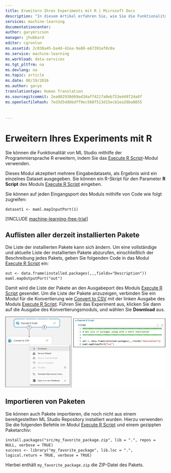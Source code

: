 ```yaml
---
title: Erweitern Ihres Experiments mit R | Microsoft Docs
description: "In diesem Artikel erfahren Sie, wie Sie die Funktionalität von Azure Machine Learning Studio über die R-Sprache mithilfe des Moduls &quot;Execute R Script&quot; erweitern."
services: machine-learning
documentationcenter: 
author: garyericson
manager: jhubbard
editor: cgronlun
ms.assetid: 2c038a45-ba4d-42ea-9a88-e67391ef8c0a
ms.service: machine-learning
ms.workload: data-services
ms.tgt_pltfrm: na
ms.devlang: na
ms.topic: article
ms.date: 08/19/2016
ms.author: garye
translationtype: Human Translation
ms.sourcegitcommit: 2ea002938d69ad34aff421fa0eb753e449724a8f
ms.openlocfilehash: 7ed3d5ddbbdff9ec568f513d15ecb1ea28ba8855


---
```

# <a name="extend-your-experiment-with-r"></a>Erweitern Ihres Experiments mit R
Sie können die Funktionalität von ML Studio mithilfe der Programmiersprache R erweitern, indem Sie das [Execute R Script][execute-r-script]-Modul verwenden.

Dieses Modul akzeptiert mehrere Eingabedatasets, als Ergebnis wird ein einzelnes Dataset ausgegeben. Sie können ein R-Skript für den Parameter **R Script** des Moduls [Execute R Script][execute-r-script] eingeben.

Sie können auf jeden Eingangsport des Moduls mithilfe von Code wie folgt zugreifen:

    dataset1 <- maml.mapInputPort(1)

[!INCLUDE [machine-learning-free-trial](../../includes/machine-learning-free-trial.md)]

## <a name="listing-all-currently-installed-packages"></a>Auflisten aller derzeit installierten Pakete
Die Liste der installierten Pakete kann sich ändern. Um eine vollständige und aktuelle Liste der installierten Pakete abzurufen, einschließlich der Beschreibung jedes Pakets, geben Sie folgenden Code in das Modul [Execute R Script][execute-r-script] ein:

    out <- data.frame(installed.packages(,,,fields="Description"))
    maml.mapOutputPort("out")

Damit wird die Liste der Pakete an den Ausgabeport des Moduls [Execute R Script][execute-r-script] gesendet.
Um die Liste der Pakete anzuzeigen, verbinden Sie ein Modul für die Konvertierung wie [Convert to CSV][convert-to-csv] mit der linken Ausgabe des Moduls [Execute R Script][execute-r-script]. Führen Sie das Experiment aus, klicken Sie dann auf die Ausgabe des Konvertierungsmoduls, und wählen Sie **Download** aus. 

![](./media/machine-learning-extend-your-experiment-with-r/download-package-list.png)

<!--
For convenience, here is the [current full list with version numbers in Excel format](http://az754797.vo.msecnd.net/docs/RPackages.xlsx).
-->

## <a name="importing-packages"></a>Importieren von Paketen
Sie können auch Pakete importieren, die noch nicht aus einem bereitgestellten ML Studio Repository installiert wurden. Hierzu verwenden Sie die folgenden Befehle im Modul [Execute R Script][execute-r-script] und einem gezippten Paketarchiv:

    install.packages("src/my_favorite_package.zip", lib = ".", repos = NULL, verbose = TRUE)
    success <- library("my_favorite_package", lib.loc = ".", logical.return = TRUE, verbose = TRUE)

Hierbei enthält `my_favorite_package.zip` die ZIP-Datei des Pakets.

<!--

##List of installed packages

For your convenience, the list of packages included in the current release is provided in the following table.

To get the complete list of packages that are currently available, see the section titled **Listing all currently-installed packages** above. Current R documentation is available [here](http://cran.r-project.org/manuals.html).

- [R modules beginning with A through E]
- [R modules beginning with F through L]
- [R modules beginning with M through R]
- [R modules beginning with S through Z]

[R modules beginning with A through E]: #r-modules-beginning-with-a-through-e
[R modules beginning with F through L]: #r-modules-beginning-with-f-through-l
[R modules beginning with M through R]: #r-modules-beginning-with-m-through-r
[R modules beginning with S through Z]: #r-modules-beginning-with-s-through-z


###R modules beginning with A through E

| Package name | Package description |
| ------------ | ------------------- |
| abc | Tools for Approximate Bayesian Computation (ABC) |
| abind | Combine multi-dimensional arrays |
| actuar | Actuarial functions |
| ade4 | Analysis of Ecological Data : Exploratory and Euclidean methods in Environmental sciences |
| AdMit | Adaptive Mixture of Student-t distributions |
| aod | Analysis of Overdispersed Data |
| ape | Analyses of Phylogenetics and Evolution |
| approximator | Bayesian prediction of complex computer codes |
| arm | Data Analysis Using Regression and Multilevel/Hierarchical Models |
| arules | Mining Association Rules and Frequent Itemsets |
| arulesViz | Visualizing Association Rules and Frequent Itemsets |
| ash | David Scott's ASH routines |
| assertthat | Easy pre and post assertions |
| AtelieR | A GTK GUI for teaching basic concepts in statistical inference, and doing elementary bayesian tests |
| BaBooN | Bayesian Bootstrap Predictive Mean Matching - Multiple and single imputation for discrete data |
| BACCO | Bayesian Analysis of Computer Code Output (BACCO) |
| BaM | Functions and datasets for books by Jeff Gill |
| bark | Bayesian Additive Regresssion Kernels |
| BAS | Bayesian Model Averaging using Bayesian Adaptive Sampling |
| base | The R Base Package |
| BayesDA | Functions and Datasets for the book Bayesian Data Analysis |
| bayesGARCH | Bayesian Estimation of the GARCH(1,1) Model with Student-t Innovations |
| bayesm | Bayesian Inference for Marketing/Micro-econometrics |
| bayesmix | Bayesian Mixture Models with JAGS |
| bayesQR | Bayesian quantile regression |
| bayesSurv | Bayesian Survival Regression with Flexible Error and Random Effects Distributions |
| Bayesthresh | Bayesian thresholds mixed-effects models for categorical data |
| BayesTree | Bayesian Methods for Tree Based Models |
| BayesValidate | BayesValidate Package |
| BayesX | R Utilities Accompanying the Software Package BayesX |
| BayHaz | R Functions for Bayesian Hazard Rate Estimation |
| bbemkr | Bayesian bandwidth estimation for multivariate kernel regression with Gaussian error |
| BCBCSF | Bias-corrected Bayesian Classification with Selected Features |
| BCE | Bayesian composition estimator: estimating sample (taxonomic) composition from biomarker data |
| bclust | Bayesian clustering using spike-and-slab hierarchical model, suitable for clustering high-dimensional data |
| bcp | A Package for Performing a Bayesian Analysis of Change Point Problems |
| BenfordTests | Statistical Tests for Evaluating Conformity to Benford's Law |
| bfp | Bayesian Fractional Polynomials |
| BH | Boost C++ header files |
| bisoreg | Bayesian Isotonic Regression with Bernstein Polynomials |
| bit | A class for vectors of 1-bit booleans |
| bitops | Bitwise Operations |
| BLR | Bayesian Linear Regression |
| BMA | Bayesian Model Averaging |
| Bmix | Bayesian Sampling for Stick-breaking Mixtures |
| BMS | Bayesian Model Averaging Library |
| bnlearn | Bayesian network structure learning, parameter learning and inference |
| boa | Bayesian Output Analysis Program (BOA) for MCMC |
| Bolstad | Bolstad functions |
| boot | Bootstrap Functions (originally by Angelo Canty for S) |
| bootstrap | Functions for the book An Introduction to the Bootstrap |
| bqtl | Bayesian QTL mapping toolkit |
| BradleyTerry2 | Bradley-Terry Models |
| brew | Templating Framework for Report Generation |
| brglm | Bias reduction in binomial-response generalized linear models |
| bspec | Bayesian spectral inference |
| bspmma | bspmma: Bayesian Semiparametric Models for Meta-Analysis |
| BVS | Bayesian Variant Selection: Bayesian Model Uncertainty Techniques for Genetic Association Studies |
| cairoDevice | Cairo-based cross-platform antialiased graphics device driver |
| calibrator | Bayesian calibration of complex computer codes |
| car | Companion to Applied Regression |
| caret | Classification and Regression Training |
| catnet | Categorical Bayesian Network Inference |
| caTools | Tools: moving window statistics, GIF, Base64, ROC AUC, etc. |
| chron | Chronological objects which can handle dates and times |
| class | Functions for Classification |
| cluster | Cluster Analysis Extended Rousseeuw et al. |
| clusterSim | Searching for optimal clustering procedure for a data set |
| coda | Output analysis and diagnostics for MCMC |
| codetools | Code Analysis Tools for R |
| coin | Conditional Inference Procedures in a Permutation Test Framework |
| colorspace | Color Space Manipulation |
| combinat | combinatorics utilities |
| compiler | The R Compiler Package |
| corpcor | Efficient Estimation of Covariance and (Partial) Correlation |
| cslogistic | Conditionally Specified Logistic Regression |
| ctv | CRAN Task Views |
| cubature | Adaptive multivariate integration over hypercubes |
| data.table | Extension of data.frame |
| datasets | The R Datasets Package |
| date | Functions for handling dates |
| dclone | Data Cloning and MCMC Tools for Maximum Likelihood Methods |
| deal | Learning Bayesian Networks with Mixed Variables |
| Deducer | Deducer: A data analysis GUI for R |
| DeducerExtras | Additional dialogs and functions for Deducer |
| deldir | Delaunay Triangulation and Dirichlet (Voronoi) Tessellation. |
| DEoptimR | Differential Evolution Optimization in pure R |
| deSolve | General Solvers for Initial Value Problems of Ordinary Differential Equations (ODE), Partial Differential Equations (PDE), Differential Algebraic Equations (DAE), and Delay Differential Equations (DDE) |
| devtools | Tools to make developing R code easier |
| dichromat | Color Schemes for Dichromats |
| digest | Create cryptographic hash digests of R objects |
| distrom | Distributed Multinomial Regression |
| dlm | Bayesian and Likelihood Analysis of Dynamic Linear Models |
| doSNOW | Foreach parallel adaptor for the snow package |
| dplyr | dplyr: a grammar of data manipulation |
| DPpackage | Bayesian nonparametric modeling in R |
| dse | Dynamic Systems Estimation (time series package) |
| e1071 | Misc Functions of the Department of Statistics (e1071), TU Wien |
| EbayesThresh | Empirical Bayes Thresholding and Related Methods |
| ebdbNet | Empirical Bayes Estimation of Dynamic Bayesian Networks |
| effects | Effect Displays for Linear, Generalized Linear, Multinomial-Logit, Proportional-Odds Logit Models and Mixed-Effects Models |
| emulator | Bayesian emulation of computer programs |
| ensembleBMA | Probabilistic Forecasting using Ensembles and Bayesian Model Averaging |
| entropy | Estimation of Entropy, Mutual Information and Related Quantities |
| EvalEst | Dynamic Systems Estimation - extensions |
| evaluate | Parsing and evaluation tools that provide more details than the default |
| evdbayes | Bayesian Analysis in Extreme Value Theory |
| evora | Epigenetic Variable Outliers for Risk prediction Analysis |
| exactLoglinTest | Monte Carlo Exact Tests for Log-linear models |
| expm | Matrix exponential |
| extremevalues | Univariate outlier detection |


###R modules beginning with F through L

| Package name | Package description |
| ------------ | ------------------- |
| factorQR | Bayesian quantile regression factor models |
| faoutlier | Influential case detection methods for factor analysis and SEM |
| fitdistrplus | Help to fit of a parametric distribution to non-censored or censored data |
| FME | A Flexible Modelling Environment for Inverse Modelling, Sensitivity, Identifiability, Monte Carlo Analysis |
| foreach | Foreach looping construct for R |
| forecast | Forecasting functions for time series and linear models |
| foreign | Read Data Stored by Minitab, S, SAS, SPSS, Stata, Systat, Weka, dBase, ... |
| formatR | Format R Code Automatically |
| Formula | Extended Model Formulas |
| fracdiff | Fractionally differenced ARIMA aka ARFIMA(p,d,q) models |
| gam | Generalized Additive Models |
| gamlr | Gamma Lasso Regression |
| gbm | Generalized Boosted Regression Models |
| gclus | Clustering Graphics |
| gdata | Various R programming tools for data manipulation |
| gee | Generalized Estimation Equation solver |
| genetics | Population Genetics |
| geoR | Analysis of geostatistical data |
| geoRglm | geoRglm - a package for generalised linear spatial models |
| geosphere | Spherical Trigonometry |
| ggmcmc | Graphical tools for analyzing Markov Chain Monte Carlo simulations from Bayesian inference |
| ggplot2 | An implementation of the Grammar of Graphics |
| glmmBUGS | Generalised Linear Mixed Models and Spatial Models with WinBUGS, BRugs, or OpenBUGS |
| glmnet | Lasso and elastic-net regularized generalized linear models |
| gmodels | Various R programming tools for model fitting |
| gmp | Multiple Precision Arithmetic |
| gnm | Generalized Nonlinear Models |
| googlePublicData | An R library to build Google's Public Data Explorer DSPL Metadata files |
| googleVis | Interface between R and Google Charts |
| GPArotation | GPA Factor Rotation |
| gplots | Various R programming tools for plotting data |
| graphics | The R Graphics Package |
| grDevices | The R Graphics Devices and Support for Colours and Fonts |
| gregmisc | Greg's Miscellaneous Functions |
| grid | The Grid Graphics Package |
| gridExtra | functions in Grid graphics |
| growcurves | Bayesian semi and nonparametric growth curve models that additionally include multiple membership random effects |
| grpreg | Regularization paths for regression models with grouped covariates |
| gsubfn | Utilities for strings and function arguments |
| gtable | Arrange grobs in tables |
| gtools | Various R programming tools |
| gWidgets | gWidgets API for building toolkit-independent, interactive GUIs |
| gWidgetsRGtk2 | Toolkit implementation of gWidgets for RGtk2 |
| haplo.stats | Statistical Analysis of Haplotypes with Traits and Covariates when Linkage Phase is Ambiguous |
| hbsae | Hierarchical Bayesian Small Area Estimation |
| hdrcde | Highest density regions and conditional density estimation |
| heavy | Package for outliers accommodation using heavy-tailed distributions |
| hflights | Flights that departed Houston in 2011 |
| HH | Statistical Analysis and Data Display: Heiberger and Holland |
| HI | Simulation from distributions supported by nested hyperplanes |
| highr | Syntax highlighting for R |
| Hmisc | Harrell Miscellaneous |
| htmltools | Tools for HTML |
| httpuv | HTTP and WebSocket server library |
| httr | Tools for working with URLs and HTTP |
| IBrokers | R API to Interactive Brokers Trader Workstation |
| igraph | Network analysis and visualization |
| intervals | Tools for working with points and intervals |
| iplots | iPlots - interactive graphics for R |
| ipred | Improved Predictors |
| irr | Various Coefficients of Interrater Reliability and Agreement |
| iterators | Iterator construct for R |
| JavaGD | Java Graphics Device |
| JGR | JGR - Java GUI for R |
| kernlab | Kernel-based Machine Learning Lab |
| KernSmooth | Functions for kernel smoothing for Wand and Jones (1995) |
| KFKSDS | Kalman Filter, Smoother and Disturbance Smoother |
| kinship2 | Pedigree functions |
| kknn | Weighted k-Nearest Neighbors |
| klaR | Classification and visualization |
| knitr | A general-purpose package for dynamic report generation in R |
| ks | Kernel smoothing |
| labeling | Axis Labeling |
| Lahman | Sean Lahman's Baseball Database |
| lars | Least Angle Regression, Lasso and Forward Stagewise |
| lattice | Lattice Graphics |
| latticeExtra | Extra Graphical Utilities Based on Lattice |
| lava | Linear Latent Variable Models |
| lavaan | Latent Variable Analysis |
| leaps | regression subset selection |
| LearnBayes | Functions for Learning Bayesian Inference |
| limSolve | Solving Linear Inverse Models |
| lme4 | Linear mixed-effects models using Eigen and S4 |
| lmm | Linear mixed models |
| lmPerm | Permutation tests for linear models |
| lmtest | Testing Linear Regression Models |
| locfit | Local Regression, Likelihood and Density Estimation |
| lpSolve | Interface to Lp_solve v. 5.5 to solve linear/integer programs |


###R modules beginning with M through R

| Package name | Package description |
| ------------ | ------------------- |
| magic | create and investigate magic squares |
| magrittr | magrittr - a forward-pipe operator for R |
| mapdata | Extra Map Databases |
| mapproj | Map Projections |
| maps | Draw Geographical Maps |
| maptools | Tools for reading and handling spatial objects |
| maptree | Mapping, pruning, and graphing tree models |
| markdown | Markdown rendering for R |
| MASS | Support Functions and Datasets for Venables and Ripley's MASS |
| MasterBayes | ML and MCMC Methods for Pedigree Reconstruction and Analysis |
| Matrix | Sparse and Dense Matrix Classes and Methods |
| matrixcalc | Collection of functions for matrix calculations |
| MatrixModels | Modelling with Sparse And Dense Matrices |
| maxent | Low-memory Multinomial Logistic Regression with Support for Text Classification |
| maxLik | Maximum Likelihood Estimation |
| mcmc | Markov Chain Monte Carlo |
| MCMCglmm | MCMC Generalised Linear Mixed Models |
| MCMCpack | Markov chain Monte Carlo (MCMC) Package |
| memoise | Memoise functions |
| methods | Formal Methods and Classes |
| mgcv | Mixed GAM Computation Vehicle with GCV/AIC/REML smoothness estimation |
| mice | Multivariate Imputation by Chained Equations |
| microbenchmark | Sub microsecond accurate timing functions |
| mime | Map filenames to MIME types |
| minpack.lm | R interface to the Levenberg-Marquardt nonlinear least-squares algorithm found in MINPACK, plus support for bounds |
| minqa | Derivative-free optimization algorithms by quadratic approximation |
| misc3d | Miscellaneous 3D Plots |
| miscF | Miscellaneous Functions |
| miscTools | Miscellaneous Tools and Utilities |
| mixtools | Tools for analyzing finite mixture models |
| mlbench | Machine Learning Benchmark Problems |
| mlogitBMA | Bayesian Model Averaging for Multinomial Logit Models |
| mnormt | The multivariate normal and t distributions |
| MNP | R Package for Fitting the Multinomial Probit Model |
| modeltools | Tools and Classes for Statistical Models |
| mombf | Moment and Inverse Moment Bayes factors |
| monomvn | Estimation for multivariate normal and Student-t data with monotone missingness |
| monreg | Nonparametric monotone regression |
| mosaic | Project MOSAIC (mosaic-web.org) statistics and mathematics teaching utilities |
| MSBVAR | Markov-Switching, Bayesian, Vector Autoregression Models |
| msm | Multi-state Markov and hidden Markov models in continuous time |
| multcomp | Simultaneous Inference in General Parametric Models |
| multicool | Permutations of multisets in cool-lex order. |
| munsell | Munsell colour system |
| mvoutlier | Multivariate outlier detection based on robust methods |
| mvtnorm | Multivariate Normal and t Distributions |
| ncvreg | Regularization paths for SCAD- and MCP-penalized regression models |
| nlme | Linear and Nonlinear Mixed Effects Models |
| NLP | Natural Language Processing Infrastructure |
| nnet | Feed-forward Neural Networks and Multinomial Log-Linear Models |
| numbers | Number-theoretic Functions |
| numDeriv | Accurate Numerical Derivatives |
| openNLP | Apache OpenNLP Tools Interface |
| openNLPdata | Apache OpenNLP Jars and Basic English Language Models |
| OutlierDC | Outlier Detection using quantile regression for Censored Data |
| OutlierDM | Outlier detection for replicated high-throughput data |
| outliers | Tests for outliers |
| pacbpred | PAC-Bayesian Estimation and Prediction in Sparse Additive Models |
| parallel | Support for Parallel computation in R |
| partitions | Additive partitions of integers |
| party | A Laboratory for Recursive Partytioning |
| PAWL | Implementation of the PAWL algorithm |
| pbivnorm | Vectorized Bivariate Normal CDF |
| pcaPP | Robust PCA by Projection Pursuit |
| permute | Functions for generating restricted permutations of data |
| pls | Partial Least Squares and Principal Component regression |
| plyr | Tools for splitting, applying and combining data |
| png | Read and write PNG images |
| polynom | A collection of functions to implement a class for univariate polynomial manipulations |
| PottsUtils | Utility Functions of the Potts Models |
| predmixcor | Classification rule based on Bayesian mixture models with feature selection bias corrected |
| PresenceAbsence | Presence-Absence Model Evaluation |
| prodlim | Product-limit estimation. Kaplan-Meier and Aalen-Johansson method for censored event history (survival) analysis |
| profdpm | Profile Dirichlet Process Mixtures |
| profileModel | Tools for profiling inference functions for various model classes |
| proto | Prototype object-based programming |
| pscl | Political Science Computational Laboratory, Stanford University |
| psych | Procedures for Psychological, Psychometric, and Personality Research |
| quadprog | Functions to solve quadratic programming problems |
| quantreg | Quantile Regression |
| qvcalc | Quasi variances for factor effects in statistical models |
| R.matlab | Read and write of MAT files together with R-to-MATLAB connectivity |
| R.methodsS3 | Utility function for defining S3 methods |
| R.oo | R object-oriented programming with or without references |
| R.utils | Various programming utilities |
| R2HTML | HTML exportation for R objects |
| R2jags | A Package for Running jags from R |
| R2OpenBUGS | Running OpenBUGS from R |
| R2WinBUGS | Running WinBUGS and OpenBUGS from R / S-PLUS |
| ramps | Bayesian Geostatistical Modeling with RAMPS |
| RandomFields | Simulation and Analysis of Random Fields |
| randomForest | Breiman and Cutler's random forests for classification and regression |
| RArcInfo | Functions to import data from Arc/Info V7.x binary coverages |
| raster | raster: Geographic data analysis and modeling |
| rbugs | Fusing R and OpenBugs and Beyond |
| RColorBrewer | ColorBrewer palettes |
| Rcpp | Seamless R and C++ Integration |
| RcppArmadillo | Rcpp integration for Armadillo templated linear algebra library |
| rcppbugs | R binding for cppbugs |
| RcppEigen | Rcpp integration for the Eigen templated linear algebra library |
| RcppExamples | Examples using Rcpp to interface R and C++ |
| RCurl | General network (HTTP/FTP/...) client interface for R |
| relimp | Relative Contribution of Effects in a Regression Model |
| reshape | Flexibly reshape data |
| reshape2 | Flexibly reshape data: a reboot of the reshape package |
| rgdal | Bindings for the Geospatial Data Abstraction Library |
| rgeos | Interface to Geometry Engine - Open Source (GEOS) |
| rgl | 3D visualization device system (OpenGL) |
| RGraphics | Data and Functions from the book R Graphics, Second Edition |
| RGtk2 | R bindings for Gtk 2.8.0 and above |
| RJaCGH | Reversible Jump MCMC for the analysis of CGH arrays |
| rjags | Bayesian graphical models using MCMC |
| rJava | Low-level R to Java interface |
| RJSONIO | Serialize R objects to JSON, JavaScript Object Notation |
| robCompositions | Robust Estimation for Compositional Data |
| robustbase | Basic Robust Statistics |
| RODBC | ODBC Database Access |
| rootSolve | Nonlinear root finding, equilibrium and steady-state analysis of ordinary differential equations |
| roxygen | Literate Programming in R |
| roxygen2 | In-source documentation for R |
| rpart | Recursive Partitioning and Regression Trees |
| rrcov | Scalable Robust Estimators with High Breakdown Point |
| rscproxy | statconn: provides portable C-style interface to R (StatConnector) |
| RSGHB | Functions for Hierarchical Bayesian Estimation: A Flexible Approach |
| RSNNS | Neural Networks in R using the Stuttgart Neural Network Simulator (SNNS) |
| RTextTools | Automatic Text Classification via Supervised Learning |
| RUnit | R Unit test framework |
| runjags | Interface utilities, parallel computing methods and additional distributions for MCMC models in JAGS |
| Runuran | R interface to the UNU.RAN random variate generators |
| rworldmap | Mapping global data, vector and raster |
| rworldxtra | Country boundaries at high resolution |


###R modules beginning with S through Z

| Package name | Package description |
| ------------ | ------------------- |
| SampleSizeMeans | Sample size calculations for normal means |
| SampleSizeProportions | Calculating sample size requirements when estimating the difference between two binomial proportions |
| sandwich | Robust Covariance Matrix Estimators |
| sbgcop | Semiparametric Bayesian Gaussian copula estimation and imputation |
| scales | Scale functions for graphics |
| scapeMCMC | MCMC Diagnostic Plots |
| scatterplot3d | 3D Scatter Plot |
| sciplot | Scientific Graphing Functions for Factorial Designs |
| segmented | Segmented relationships in regression models with breakpoints/changepoints estimation |
| sem | Structural Equation Models |
| seriation | Infrastructure for seriation |
| setRNG | Set (Normal) Random Number Generator and Seed |
| sgeostat | An Object-oriented Framework for Geostatistical Modeling in S+ |
| shapefiles | Read and Write ESRI Shapefiles |
| shiny | Web Application Framework for R |
| SimpleTable | Bayesian Inference and Sensitivity Analysis for Causal Effects from 2 x 2 and 2 x 2 x K Tables in the Presence of Unmeasured Confounding |
| slam | Sparse Lightweight Arrays and Matrices |
| smoothSurv | Survival Regression with Smoothed Error Distribution |
| sna | Tools for Social Network Analysis |
| snow | Simple Network of Workstations |
| SnowballC | Snowball stemmers based on the C libstemmer UTF-8 library |
| snowFT | Fault Tolerant Simple Network of Workstations |
| sp | classes and methods for spatial data |
| spacetime | classes and methods for spatio-temporal data |
| SparseM | Sparse Linear Algebra |
| spatial | Functions for Kriging and Point Pattern Analysis |
| spBayes | Univariate and Multivariate Spatial-temporal Modeling |
| spdep | Spatial dependence: weighting schemes, statistics and models |
| spikeslab | Prediction and variable selection using spike and slab regression |
| splancs | Spatial and Space-Time Point Pattern Analysis |
| splines | Regression Spline Functions and Classes |
| spTimer | Spatio-Temporal Bayesian Modelling Using R |
| stats | The R Stats Package |
| stats4 | Statistical Functions using S4 Classes |
| stochvol | Efficient Bayesian Inference for Stochastic Volatility (SV) Models |
| stringr | Make it easier to work with strings |
| strucchange | Testing, Monitoring, and Dating Structural Changes |
| stsm | Structural Time Series Models |
| stsm.class | Class and Methods for Structural Time Series Models |
| SuppDists | Supplementary distributions |
| survival | Survival Analysis |
| svmpath | svmpath: the SVM Path algorithm |
| tau | Text Analysis Utilities |
| tcltk | Tcl/Tk Interface |
| tcltk2 | Tcl/Tk Additions |
| TeachingDemos | Demonstrations for teaching and learning |
| tensorA | Advanced tensors arithmetic with named indices |
| testthat | Testthat code. Tools to make testing fun |
| textcat | N-Gram Based Text Categorization |
| textir | Inverse Regression for Text Analysis |
| tfplot | Time Frame User Utilities |
| tframe | Time Frame coding kernel |
| tgp | Bayesian treed Gaussian process models |
| TH.data | TH's Data Archive |
| timeDate | Rmetrics - Chronological and Calendar Objects |
| tm | Text Mining Package |
| tools | Tools for Package Development |
| translations | The R Translations Package |
| tree | Classification and regression trees |
| tseries | Time series analysis and computational finance |
| tsfa | Time Series Factor Analysis |
| tsoutliers | Automatic Detection of Outliers in Time Series |
| TSP | Traveling Salesperson Problem (TSP) |
| UsingR | Data sets for the text Using R for Introductory Statistics |
| utils | The R Utils Package |
| varSelectIP | Objective Bayes Model Selection |
| vcd | Visualizing Categorical Data |
| vegan | Community Ecology Package |
| VGAM | Vector Generalized Linear and Additive Models |
| VIF | VIF Regression: A Fast Regression Algorithm For Large Data |
| whisker | {{mustache}} for R, logicless templating |
| wordcloud | Word Clouds |
| XLConnect | Excel Connector for R |
| XML | Tools for parsing and generating XML within R and S-Plus |
| xtable | Export tables to LaTeX or HTML |
| xts | eXtensible Time Series |
| yaml | Methods to convert R data to YAML and back |
| zic | Bayesian Inference for Zero-Inflated Count Models |
| zipfR | Statistical models for word frequency distributions |
| zoo | S3 Infrastructure for Regular and Irregular Time Series (Z's ordered observations) |

-->

<!-- Module References -->
[execute-r-script]: https://msdn.microsoft.com/library/azure/30806023-392b-42e0-94d6-6b775a6e0fd5/
[convert-to-csv]: https://msdn.microsoft.com/library/azure/faa6ba63-383c-4086-ba58-7abf26b85814/



<!--HONumber=Nov16_HO3-->


